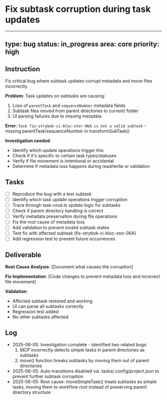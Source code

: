# Fix subtask corruption during task updates

---
type: bug
status: in_progress
area: core
priority: high
---


## Instruction
Fix critical bug where subtask updates corrupt metadata and move files incorrectly.

**Problem**: Task updates on subtasks are causing:
1. Loss of `parentTask` and `sequenceNumber` metadata fields
2. Subtask files moved from parent directories to current/ folder
3. UI parsing failures due to missing metadata

**Error**: `Task fix-strybok-ci-bloc-stor-06A is not a valid subtask` - missing parentTask/sequenceNumber in transformSubTask()

**Investigation needed**:
- Identify which update operations trigger this
- Check if it's specific to certain task types/statuses
- Verify if file movement is intentional or accidental
- Determine if metadata loss happens during read/write or validation

## Tasks
- [ ] Reproduce the bug with a test subtask
- [ ] Identify which task update operations trigger corruption
- [ ] Trace through task-crud.ts update logic for subtasks
- [ ] Check if parent directory handling is correct
- [ ] Verify metadata preservation during file operations
- [ ] Fix the root cause of metadata loss
- [ ] Add validation to prevent invalid subtask states
- [ ] Test fix with affected subtask (fix-strybok-ci-bloc-stor-06A)
- [ ] Add regression test to prevent future occurrences

## Deliverable
**Root Cause Analysis**:
[Document what causes the corruption]

**Fix Implementation**:
[Code changes to prevent metadata loss and incorrect file movement]

**Validation**:
- Affected subtask restored and working
- UI can parse all subtasks correctly
- Regression test added
- No other subtasks affected

## Log
- 2025-06-05: Investigation complete - identified two related bugs:
  1. MCP incorrectly detects simple tasks in parent directories as subtasks 
  2. move() function breaks subtasks by moving them out of parent directories
- 2025-06-05: Auto-transitions disabled via .tasks/.config/project.json to prevent further subtask corruption
- 2025-06-05: Root cause: moveSimpleTask() treats subtasks as simple tasks, moving them to workflow root instead of preserving parent directory structure
